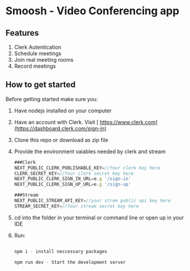# Smoosh - Video Conferencing app

## Features
1. Clerk Autentication
2. Schedule meetings
3. Join real meeting rooms
4. Record meetings

## How to get started
Before getting started make sure you: 
1. Have nodejs installed on your computer
2. Have an account with Clerk.
   Visit [ https://www.clerk.com](https://dashboard.clerk.com/sign-in)

3. Clone this repo or download as zip file
4. Provide the environment vaiables needed by clerk and stream
   ```js
   ###Clerk
   NEXT_PUBLIC_CLERK_PUBLISHABLE_KEY=//Your clerk key here
   CLERK_SECRET_KEY=//Your clerk secret key here
   NEXT_PUBLIC_CLERK_SIGN_IN_URL=e.g '/sign-in'
   NEXT_PUBLIC_CLERK_SIGN_UP_URL=e.g '/sign-up'

   ###Stream
   NEXT_PUBLIC_STREAM_API_KEY=//your strem public api key here
   STREAM_SECRET_KEY=//Your stream secret key here
   ````
5. cd into the folder in your terminal or command line or open up in your IDE  
6. Run:

   ```js
   
   npm i - install neccessary packages

   npm run dev - Start the development server
   ```

